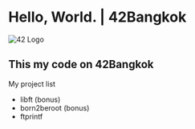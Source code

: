 # Hello, World. | 42Bangkok

![42 Logo](https://cdn.discordapp.com/attachments/471668354260926464/976581333151277116/42bangkok-logo-right.png)


## This my code on 42Bangkok

My project list
  - libft (bonus)
  - born2beroot (bonus)
  - ftprintf
